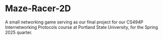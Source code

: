 # Maze-Racer-2D
A small networking game serving as our final project for our CS494P Internetworking Protocols course at Portland State University, for the Spring 2025 quarter.
